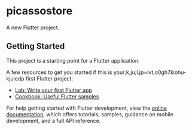 # picassostore

A new Flutter project.

## Getting Started

This project is a starting point for a Flutter application.

A few resources to get you started if this is your;k,ju;l.jp=ivt,o0gh7kiohu-kjuiedp first Flutter project:

- [Lab: Write your first Flutter app](https://docs.flutter.dev/get-started/codelab)
- [Cookbook: Useful Flutter samples](https://docs.flutter.dev/cookbook)

For help getting started with Flutter development, view the
[online documentation](https://docs.flutter.dev/), which offers tutorials,
samples, guidance on mobile development, and a full API reference.
